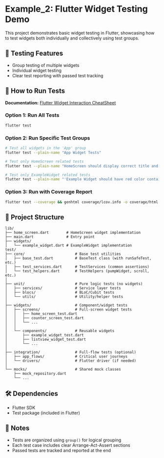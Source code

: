# Example_2: Flutter Widget Testing Demo

This project demonstrates basic widget testing in Flutter, showcasing how to test widgets both individually and collectively using test groups.

## 🧪 Testing Features
- Group testing of multiple widgets
- Individual widget testing
- Clear test reporting with passed test tracking

## 🚀 How to Run Tests

**Documentation:** [Flutter Widget Interaction CheatSheet](FlutterTesting.md)

### Option 1: Run All Tests
```bash
flutter test
```

### Option 2: Run Specific Test Groups
```bash
# Test all widgets in the 'App' group
flutter test --plain-name "App Widget Tests"

# Test only HomeScreen related tests
flutter test --plain-name "HomeScreen should display correct title and message"

# Test only ExampleWidget related tests
flutter test --plain-name "'Example Widget should have red color container with home icon'"
```

### Option 3: Run with Coverage Report
```bash
flutter test --coverage && genhtml coverage/lcov.info -o coverage/html
```

## 📁 Project Structure
```
lib/
├── home_screen.dart        # HomeScreen widget implementation
├── main.dart               # Entry point
├── widgets/
│   └── example_widget.dart # ExampleWidget implementation
test/
├── core/                       # Base test utilities
│   ├── base_test.dart          # BaseTest class (with runSafeTest, etc.)
│   ├── test_services.dart      # TestServices (common assertions)
│   └── test_helpers.dart       # TestHelpers (pumpWidget, scroll, etc.)
│
├── unit/                       # Pure logic tests (no widgets)
│   ├── services/               # Service layer tests
│   ├── blocs/                  # BLoC/Cubit tests
│   └── utils/                  # Utility/helper tests
│
├── widgets/                    # Component/widget tests
│   ├── screens/                # Full-screen widget tests
│   │   ├── home_screen_test.dart
│   │   ├── counter_screen_test.dart
│   │   └── ...
│   │
│   └── components/             # Reusable widgets
│       ├── example_widget_test.dart
│       ├── listview_widget_test.dart
│       └── ...
│
├── integration/                # Full-flow tests (optional)
│   ├── app_flows/              # Critical user journeys
│   └── drivers/                # Flutter driver (if needed)
│
└── mocks/                      # Shared mock classes
    ├── mock_repository.dart
    └── ...
```

## 🛠️ Dependencies
- Flutter SDK
- Test package (included in Flutter)

## 📝 Notes
- Tests are organized using `group()` for logical grouping
- Each test case includes clear Arrange-Act-Assert sections
- Passed tests are tracked and reported at the end
